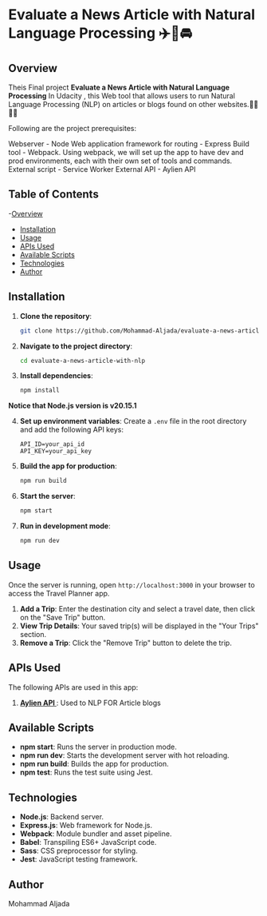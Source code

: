 
# Evaluate a News Article with Natural Language Processing ✈️🚈🚘

## Overview

Theis Final project  **Evaluate a News Article with Natural Language Processing** In Udacity , this Web tool that allows users to run Natural Language Processing (NLP) on articles or blogs found on other websites.🙎‍♀️🙎‍♂️

Following are the project prerequisites:

Webserver - Node Web application framework for routing - Express Build tool - Webpack. Using webpack, we will set up the app to have dev and prod environments, each with their own set of tools and commands. External script - Service Worker External API - Aylien API 



## Table of Contents
-[Overview](#overview)
- [Installation](#installation)
- [Usage](#usage)
- [APIs Used](#apis-used)
- [Available Scripts](#available-scripts)
- [Technologies](#technologies)
- [Author](#author)

## Installation

1. **Clone the repository**:
   ```bash
   git clone https://github.com/Mohammad-Aljada/evaluate-a-news-article-with-nlp.git
   ```

2. **Navigate to the project directory**:
   ```bash
   cd evaluate-a-news-article-with-nlp
   ```

3. **Install dependencies**:
   ```bash
   npm install
   ```
**Notice that Node.js version is v20.15.1**

4. **Set up environment variables**:
   Create a `.env` file in the root directory and add the following API keys:

   ```
   API_ID=your_api_id 
   API_KEY=your_api_key
   ```

5. **Build the app for production**:
   ```bash
   npm run build
   ```

6. **Start the server**:
   ```bash
   npm start
   ```

7. **Run in development mode**:
   ```bash
   npm run dev
   ```

## Usage

Once the server is running, open `http://localhost:3000` in your browser to access the Travel Planner app.

1. **Add a Trip**: Enter the destination city and select a travel date, then click on the "Save Trip" button.
2. **View Trip Details**: Your saved trip(s) will be displayed in the "Your Trips" section.
3. **Remove a Trip**: Click the "Remove Trip" button to delete the trip.

## APIs Used

The following APIs are used in this app:

1. **[Aylien API ](https://aylien.com/product/news-api/)**: Used to NLP FOR Article blogs 


## Available Scripts

- **npm start**: Runs the server in production mode.
- **npm run dev**: Starts the development server with hot reloading.
- **npm run build**: Builds the app for production.
- **npm test**: Runs the test suite using Jest.

## Technologies

- **Node.js**: Backend server.
- **Express.js**: Web framework for Node.js.
- **Webpack**: Module bundler and asset pipeline.
- **Babel**: Transpiling ES6+ JavaScript code.
- **Sass**: CSS preprocessor for styling.
- **Jest**: JavaScript testing framework.

## Author
Mohammad Aljada

